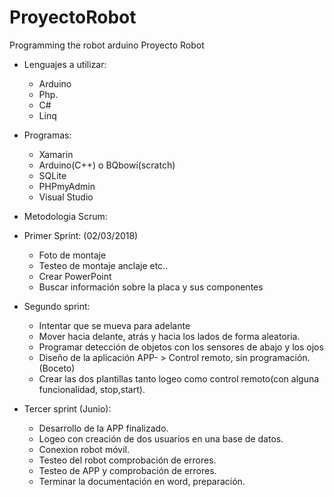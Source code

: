 # ProyectoRobot
Programming the robot arduino
Proyecto Robot

- Lenguajes a utilizar:

  - Arduino
  - Php.
  - C#
  - Linq

- Programas:

  - Xamarin
  - Arduino(C++) o BQbowi(scratch)
  - SQLite
  - PHPmyAdmin
  - Visual Studio

- Metodologia Scrum:

- Primer Sprint: (02/03/2018)

  - Foto de montaje
  - Testeo de montaje anclaje etc..
  - Crear PowerPoint
  - Buscar información sobre la placa y sus componentes

- Segundo sprint:

  - Intentar que se mueva para adelante
  - Mover hacia delante, atrás y hacia los lados de forma aleatoria.
  - Programar detección de objetos con los sensores de abajo y los ojos
  - Diseño de la aplicación APP- > Control remoto, sin programación. (Boceto)
  - Crear las dos plantillas tanto logeo como control remoto(con alguna funcionalidad, stop,start).

- Tercer sprint (Junio):

  - Desarrollo de la APP finalizado.
  - Logeo con creación de dos usuarios en una base de datos.
  - Conexion robot móvil.
  - Testeo del robot comprobación de errores.
  - Testeo de APP y comprobación de errores.
  - Terminar la documentación en word, preparación.
